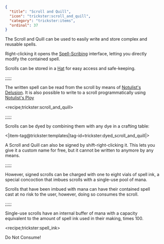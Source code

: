 ```json
{
  "title": "Scroll and Quill",
  "icon": "trickster:scroll_and_quill",
  "category": "trickster:items",
  "ordinal": 37
}
```

The Scroll and Quill can be used to easily write and store complex and reusable spells.


Right-clicking it opens the [Spell-Scribing](^trickster:editing) interface, letting you directly modify the contained spell.


Scrolls can be stored in a [Hat](^trickster:items/top_hat) for easy access and safe-keeping.

;;;;;

The written spell can be read from the scroll by means of [Notulist's Delusion](^trickster:tricks/basic#3).
It is also possible to write to a scroll programmatically using [Notulist's Ploy](^trickster:tricks/basic#4)

<recipe;trickster:scroll_and_quill>

;;;;;

Scrolls can be dyed by combining them with any dye in a crafting table:

<|item-tag@trickster:templates|tag-id=trickster:dyed_scroll_and_quill|>

A Scroll and Quill can also be signed by shift-right-clicking it.
This lets you give it a custom name for free, but it cannot be written to anymore by any means.

;;;;;

However, signed scrolls can be charged with one to eight vials of spell ink, 
a special concoction that imbues scrolls with a single-use pool of mana.


Scrolls that have been imbued with mana can have their contained spell cast at no risk to the user, 
however, doing so consumes the scroll. 

;;;;;

Single-use scrolls have an internal buffer of mana with a capacity equivalent to the amount of spell ink used in their making, times 100.

<recipe;trickster:spell_ink>

Do Not Consume!
